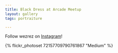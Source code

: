 ```yaml
---
title: Black Dress at Arcade Meetup
layout: gallery
tags: portraiture

---
```


Follow wezrez on [Instagram](https://www.instagram.com/wezrez)!

{% flickr_photoset 72157709790761867 "Medium" %}